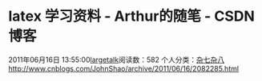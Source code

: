 # latex 学习资料 - Arthur的随笔 - CSDN博客
2011年06月16日 13:55:00[largetalk](https://me.csdn.net/largetalk)阅读数：582
个人分类：[杂七杂八](https://blog.csdn.net/largetalk/article/category/823511)
http://www.cnblogs.com/JohnShao/archive/2011/06/16/2082285.html
